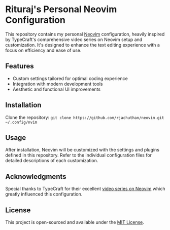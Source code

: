 # Rituraj's Personal Neovim Configuration

This repository contains my personal [Neovim](neovim.io) configuration, heavily inspired by TypeCraft's comprehensive video series on Neovim setup and customization. It's designed to enhance the text editing experience with a focus on efficiency and ease of use.

## Features

- Custom settings tailored for optimal coding experience
- Integration with modern development tools
- Aesthetic and functional UI improvements

## Installation

Clone the repository: `git clone https://github.com/rjachuthan/neovim.git ~/.config/nvim`

## Usage

After installation, Neovim will be customized with the settings and plugins defined in this repository. Refer to the individual configuration files for detailed descriptions of each customization.

## Acknowledgments

Special thanks to TypeCraft for their excellent [video series on Neovim](https://www.youtube.com/playlist?list=PLsz00TDipIffreIaUNk64KxTIkQaGguqn) which greatly influenced this configuration.

## License

This project is open-sourced and available under the [MIT License](LICENSE).
